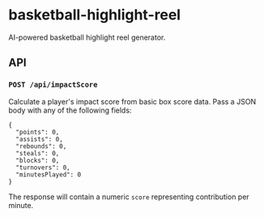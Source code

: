 # basketball-highlight-reel
AI-powered basketball highlight reel generator.

## API

### `POST /api/impactScore`

Calculate a player's impact score from basic box score data. Pass a JSON body with any of the following fields:

```
{
  "points": 0,
  "assists": 0,
  "rebounds": 0,
  "steals": 0,
  "blocks": 0,
  "turnovers": 0,
  "minutesPlayed": 0
}
```

The response will contain a numeric `score` representing contribution per minute.
